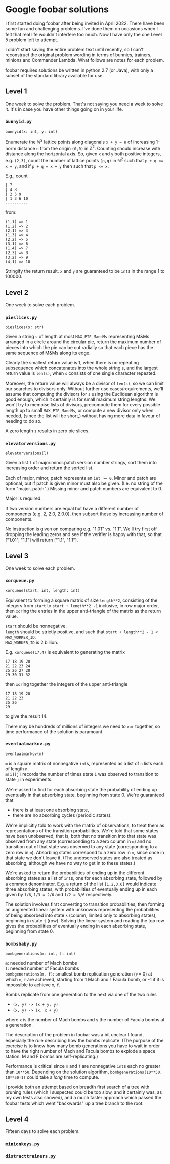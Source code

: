 # Google foobar solutions
I first started doing foobar after being invited in April 2022. There have been some fun and 
challenging problems. I've done them on occasions when I felt that real life wouldn't interfere
too much. Now I have only the one Level 5 problem left to attempt.

I didn't start saving the entire problem text until recently, so I can't reconstruct the original
problem wording in terms of bunnies, trainers, minions and Commander Lambda. What follows are notes
for each problem.

foobar requires solutions be written in python 2.7 (or Java), with only a subset of the standard
library available for use.

## Level 1
One week to solve the problem. That's not saying you need a week to solve it. It's in case you have other things going on in your life.
### `bunnyid.py`

```
bunnyid(x: int, y: int)
```
Enumerate the $\mathbb N^2$ lattice points along diagonals `x + y = n`
of increasing 1-norm distance `n` from the origin `(0,0)` in $\mathbb Z^2$.
Counting should increase with distance along the horizontal axis. So, given
`x` and `y` both positive integers, e.g. `(2,3)`, count the number of lattice
points `(p,q)` in $\mathbb N^2$ such that `p + q <= x + y`, and if `p + q = x + y`
then such that `p <= x`.

E.g., count
```
| 7
| 4 8
| 2 5 9
| 1 3 6 10
----------
```
from:
```
(1,1) => 1
(1,2) => 2
(2,1) => 3
(1,3) => 4
(2,2) => 5
(3,1) => 6
(1,4) => 7
(2,3) => 8
(3,2) => 9
(4,1) => 10
```

Stringify the return result. `x` and `y` are guaranteed to be `int`s in the range 1 to 100000.

## Level 2
One week to solve each problem.
### `pieslices.py`

```
pieslices(s: str)
```
Given a string `s` of length at most `MAX_PIE_MandMs` representing M&Ms arranged in a circle around the circular pie,
return the maximum number of pieces into which the pie can be cut radially so that each piece has the same sequence of
M&Ms along its edge.

Clearly the smallest return value is 1, when there is no repeating subsequence which concatenates into the whole string
`s`, and the largest return value is `len(s)`, when `s` consists of one single character repeated.

Moreover, the return value will always be a divisor of `len(s)`, so we can limit our searches to divisors
only. Without further use cases/requirements, we'll assume that computing the divisors for `s` using the Euclidean
algorithm is good enough, which it certainly is for small maximum string lengths. We won't try to memoise lists of divisors,
precompute them for every possible length up to small `MAX_PIE_MandMs`, or compute a new divisor only when needed, (since the list will be short,)
without having more data in favour of needing to do so.

A zero length `s` results in zero pie slices.

### `elevatorversions.py`

```
elevatorversions(l)
```
Given a list `l` of major.minor.patch version number strings, sort them into increasing order and return the sorted list.

Each of major, minor, patch represents an `int >= 0`. Minor and patch are optional, but if patch is given minor must also
be given. (I.e. no string of the form "major..patch".) Missing minor and patch numbers are equivalent to 0.

Major is required.

If two version numbers are equal but have a different number of components (e.g. 2, 2.0, 2.0.0),
then subsort these by increasing number of components.

No instruction is given on comparing e.g. "1.01" vs. "1.1". We'll try first off dropping the leading zeros and see
if the verifier is happy with that, so that ["1.01", "1.1"] will return ["1.1", "1.1"]. 

## Level 3
One week to solve each problem.
### `xorqueue.py`
```
xorqueue(start: int, length: int)
```
Equivalent to forming a square matrix of size `length**2`, consisting of the integers
from `start` to `start + length**2 -1` inclusive, in row major order, then `xor`ing the 
entries in the upper anti-triangle of the matrix as the return value.

`start` should be nonnegative.<br>
`length` should be strictly positive, and such that `start + length**2 - 1 < MAX_WORKER_ID`.<br>
`MAX_WORKER_ID` is 2 billion.

E.g.
`xorqueue(17,4)` is equivalent to generating the matrix
```
17 18 19 20
21 22 23 24
25 26 27 28
29 30 31 32
```
then `xor`ing together the integers of the upper anti-triangle
```
17 18 19 20
21 22 23
25 26
29
```
to give the result 14.

There may be hundreds of millions of integers we need to `xor` together, so time performance of the 
solution is paramount. 

### `eventualmarkov.py`
```
eventualmarkov(m)
```
`m` is a square matrix of nonnegative `int`s, represented as a list of `n` lists each of length `n`.<br>
`m[i][j]` records the number of times state `i` was observed to transition to state `j` in experiments.

We're asked to find for each absorbing state the probability of ending up eventually in that absorbing state, beginning from state 0. We're guaranteed that
* there is at least one absorbing state,
* there are no absorbing cycles (periodic states).

We're implicitly told to work with the matrix of observations, to treat them as representations of the
transition probabilities. We're told that some states have been unobserved, that is, both that no transition
into that state was observed from any state (corresponding to a zero column in `m`) and no transition out of
that state was observed to any state (corresponding to a zero row in `m`). Absorbing states correspond to a
zero row in `m`, since once in that state we don't leave it. (The unobserved states are also treated as
absorbing, although we have no way to get in to these states.)

We're asked to return the probabilities of ending up in the different absorbing states as a list of 
`int`s, one for each absorbing state, followed by a common denominator. E.g. a return of the list
`[1,2,3,6]` would indicate three absorbing states, with probabilities of eventually ending up in each
given by `1/6`, `1/3 = 2/6` and `1/2 = 3/6` respectively.

The solution involves first converting to transition probabilities, then forming an augmented linear system
with unknowns representing the probabilities of being absorbed into state `k` (column, limited only to
absorbing states), beginning in state `j` (row). Solving the linear system and reading the top row
gives the probabilities of eventually ending in each absorbing state, beginning from state 0.

### `bombsbaby.py`
```
bombgenerations(m: int, f: int)
```
`m`: needed number of Mach bombs<br>
`f`: needed number of Facula bombs<br>
`bombgenerations(m, f)`: smallest bomb replication generation (>= 0) at which `m`, `f` are achieved,
  starting from 1 Mach and 1 Facula bomb, or -1 if it is impossible to achieve `m`, `f`.

Bombs replicate from one generation to the next via one of the two rules
* `(x, y) -> (x + y, y)`
* `(x, y) -> (x, x + y)`

where `x` is the number of Mach bombs and `y` the number of Facula bombs at a generation.

The description of the problem in foobar was a bit unclear I found, especially the rule describing how the
bombs replicate. (The purpose of the exercise is to know how many bomb generations you have to wait in order
to have the right number of Mach and Facula bombs to explode a space station. M and F bombs are self-replicating.)

Performance is critical since `m` and `f` are nonnegative `int`s each no greater than `10**50`. Depending on
the solution algorithm, `bombgenerations(10**50, 10**50-1)` could take a _long_ time to compute.

I provide both an attempt based on breadth first search of a tree with pruning rules (which I suspected could be too slow, and it certainly was, as my own tests also showed), and a much faster approach which passed the foobar tests which went "backwards" up a tree branch to the root.

## Level 4
Fifteen days to solve each problem.
### `minionkeys.py`

### `distracttrainers.py`